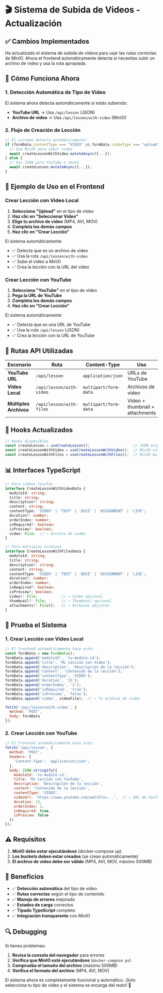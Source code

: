 # 🎬 Sistema de Subida de Videos - Actualización

## ✅ **Cambios Implementados**

He actualizado el sistema de subida de videos para usar las rutas correctas de MinIO. Ahora el frontend automáticamente detecta si necesitas subir un archivo de video y usa la ruta apropiada.

## 🔧 **Cómo Funciona Ahora**

### **1. Detección Automática de Tipo de Video**

El sistema ahora detecta automáticamente si estás subiendo:
- **YouTube URL** → Usa `/api/lesson` (JSON)
- **Archivo de video** → Usa `/api/lesson/with-video` (MinIO)

### **2. Flujo de Creación de Lección**

```typescript
// El sistema detecta automáticamente:
if (formData.contentType === "VIDEO" && formData.videoType === "upload" && formData.videoFile) {
  // Usa MinIO para subir video
  await createLessonWithVideo.mutateAsync({...});
} else {
  // Usa JSON para YouTube o texto
  await createLesson.mutateAsync({...});
}
```

## 📝 **Ejemplo de Uso en el Frontend**

### **Crear Lección con Video Local**

1. **Selecciona "Upload"** en el tipo de video
2. **Haz clic en "Seleccionar Video"** 
3. **Elige tu archivo de video** (MP4, AVI, MOV)
4. **Completa los demás campos**
5. **Haz clic en "Crear Lección"**

El sistema automáticamente:
- ✅ Detecta que es un archivo de video
- ✅ Usa la ruta `/api/lesson/with-video`
- ✅ Sube el video a MinIO
- ✅ Crea la lección con la URL del video

### **Crear Lección con YouTube**

1. **Selecciona "YouTube"** en el tipo de video
2. **Pega la URL de YouTube**
3. **Completa los demás campos**
4. **Haz clic en "Crear Lección"**

El sistema automáticamente:
- ✅ Detecta que es una URL de YouTube
- ✅ Usa la ruta `/api/lesson` (JSON)
- ✅ Crea la lección con la URL de YouTube

## 🎯 **Rutas API Utilizadas**

| Escenario | Ruta | Content-Type | Uso |
|-----------|------|--------------|-----|
| **YouTube URL** | `/api/lesson` | `application/json` | URLs de YouTube |
| **Video Local** | `/api/lesson/with-video` | `multipart/form-data` | Archivos de video |
| **Múltiples Archivos** | `/api/lesson/with-files` | `multipart/form-data` | Video + thumbnail + attachments |

## 🔄 **Hooks Actualizados**

```typescript
// Hooks disponibles
const createLesson = useCreateLesson();                    // JSON only
const createLessonWithVideo = useCreateLessonWithVideo();  // MinIO video
const createLessonWithFiles = useCreateLessonWithFiles();  // MinIO multiple files
```

## 📊 **Interfaces TypeScript**

```typescript
// Para videos locales
interface CreateLessonWithVideoData {
  moduleId: string;
  title: string;
  description?: string;
  content: string;
  contentType: 'VIDEO' | 'TEXT' | 'QUIZ' | 'ASSIGNMENT' | 'LIVE';
  duration?: number;
  orderIndex: number;
  isRequired?: boolean;
  isPreview?: boolean;
  video: File;  // ← Archivo de video
}

// Para múltiples archivos
interface CreateLessonWithFilesData {
  moduleId: string;
  title: string;
  description?: string;
  content: string;
  contentType: 'VIDEO' | 'TEXT' | 'QUIZ' | 'ASSIGNMENT' | 'LIVE';
  duration?: number;
  orderIndex: number;
  isRequired?: boolean;
  isPreview?: boolean;
  video?: File;           // ← Video opcional
  thumbnail?: File;       // ← Thumbnail opcional
  attachments?: File[];   // ← Archivos adjuntos
}
```

## 🧪 **Prueba el Sistema**

### **1. Crear Lección con Video Local**

```javascript
// El frontend automáticamente hace esto:
const formData = new FormData();
formData.append('moduleId', 'tu-module-id');
formData.append('title', 'Mi Lección con Video');
formData.append('description', 'Descripción de la lección');
formData.append('content', 'Contenido de la lección');
formData.append('contentType', 'VIDEO');
formData.append('duration', '15');
formData.append('orderIndex', '1');
formData.append('isRequired', 'true');
formData.append('isPreview', 'false');
formData.append('video', videoFile);  // ← Tu archivo de video

fetch('/api/lesson/with-video', {
  method: 'POST',
  body: formData
});
```

### **2. Crear Lección con YouTube**

```javascript
// El frontend automáticamente hace esto:
fetch('/api/lesson', {
  method: 'POST',
  headers: {
    'Content-Type': 'application/json',
  },
  body: JSON.stringify({
    moduleId: 'tu-module-id',
    title: 'Mi Lección con YouTube',
    description: 'Descripción de la lección',
    content: 'Contenido de la lección',
    contentType: 'VIDEO',
    videoUrl: 'https://www.youtube.com/watch?v=...',  // ← URL de YouTube
    duration: 15,
    orderIndex: 1,
    isRequired: true,
    isPreview: false
  })
});
```

## ⚠️ **Requisitos**

1. **MinIO debe estar ejecutándose** (docker-compose up)
2. **Los buckets deben estar creados** (se crean automáticamente)
3. **El archivo de video debe ser válido** (MP4, AVI, MOV, máximo 500MB)

## 🎉 **Beneficios**

- ✅ **Detección automática** del tipo de video
- ✅ **Rutas correctas** según el tipo de contenido
- ✅ **Manejo de errores** mejorado
- ✅ **Estados de carga** correctos
- ✅ **Tipado TypeScript** completo
- ✅ **Integración transparente** con MinIO

## 🔍 **Debugging**

Si tienes problemas:

1. **Revisa la consola del navegador** para errores
2. **Verifica que MinIO esté ejecutándose** (`docker-compose ps`)
3. **Comprueba el tamaño del archivo** (máximo 500MB)
4. **Verifica el formato del archivo** (MP4, AVI, MOV)

El sistema ahora es completamente funcional y automático. ¡Solo selecciona tu tipo de video y el sistema se encarga del resto! 🚀

